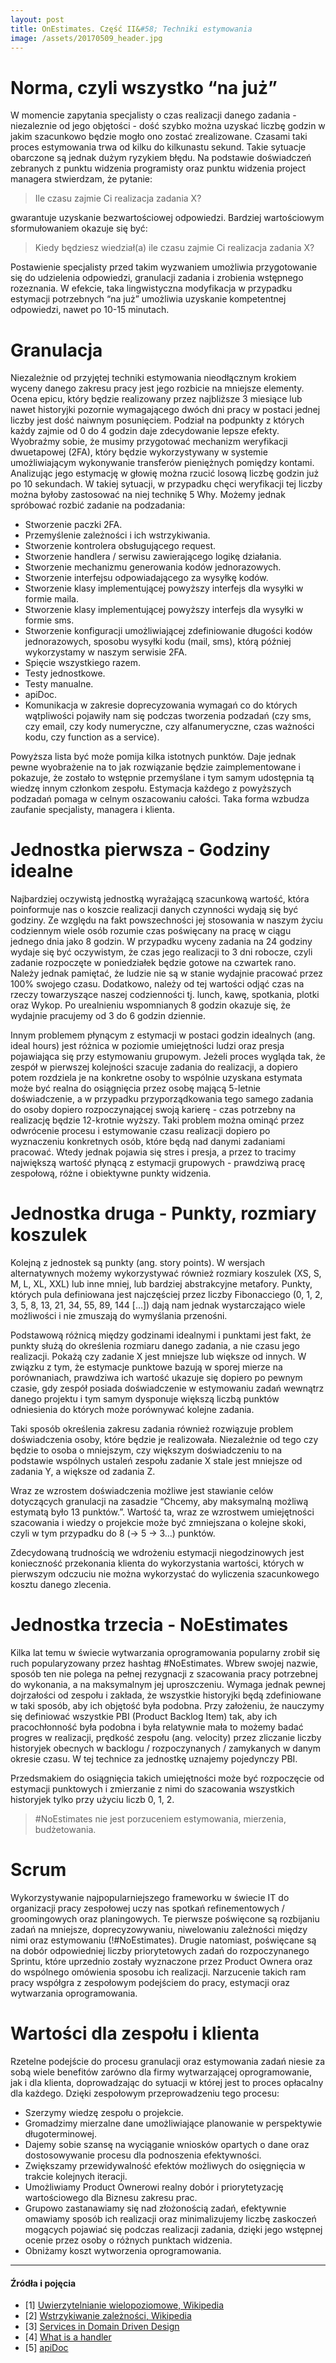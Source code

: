 ```yaml
---
layout: post
title: OnEstimates. Część II&#58; Techniki estymowania
image: /assets/20170509_header.jpg
---
```


Norma, czyli wszystko “na już”
==============================

W momencie zapytania specjalisty o czas realizacji danego zadania - niezaleznie od jego objętości - dość szybko można uzyskać liczbę godzin w jakim szacunkowo będzie mogło ono zostać zrealizowane. Czasami taki proces estymowania trwa od kilku do kilkunastu sekund. Takie sytuacje obarczone są jednak dużym ryzykiem błędu. Na podstawie doświadczeń zebranych z punktu widzenia programisty oraz punktu widzenia project managera stwierdzam, że pytanie:

> Ile czasu zajmie Ci realizacja zadania X?

gwarantuje uzyskanie bezwartościowej odpowiedzi. Bardziej wartościowym sformułowaniem okazuje się być:

> Kiedy będziesz wiedział(a) ile czasu zajmie Ci realizacja zadania X?

Postawienie specjalisty przed takim wyzwaniem umożliwia przygotowanie się do udzielenia odpowiedzi, granulacji zadania i zrobienia wstępnego rozeznania. W efekcie, taka lingwistyczna modyfikacja w przypadku estymacji potrzebnych “na już” umożliwia uzyskanie kompetentnej odpowiedzi, nawet po 10-15 minutach.

Granulacja
==========

Niezależnie od przyjętej techniki estymowania nieodłącznym krokiem wyceny danego zakresu pracy jest jego rozbicie na mniejsze elementy. Ocena epicu, który będzie realizowany przez najbliższe 3 miesiące lub nawet historyjki pozornie wymagającego dwóch dni pracy w postaci jednej liczby jest dość naiwnym posunięciem. Podział na podpunkty z których każdy zajmie od 0 do 4 godzin daje zdecydowanie lepsze efekty. Wyobraźmy sobie, że musimy przygotować mechanizm weryfikacji dwuetapowej (2FA), który będzie wykorzystywany w systemie umożliwiającym wykonywanie transferów pieniężnych pomiędzy kontami. Analizując jego estymację w głowię można rzucić losową liczbę godzin już po 10 sekundach. W takiej sytuacji, w przypadku chęci weryfikacji tej liczby można byłoby zastosować na niej technikę 5 Why. Możemy jednak spróbować rozbić zadanie na podzadania:

*   Stworzenie paczki 2FA.
*   Przemyślenie zależności i ich wstrzykiwania.
*   Stworzenie kontrolera obsługującego request.
*   Stworzenie handlera / serwisu zawierającego logikę działania.
*   Stworzenie mechanizmu generowania kodów jednorazowych.
*   Stworzenie interfejsu odpowiadającego za wysyłkę kodów.
*   Stworzenie klasy implementującej powyższy interfejs dla wysyłki w formie maila.
*   Stworzenie klasy implementującej powyższy interfejs dla wysyłki w formie sms.
*   Stworzenie konfiguracji umożliwiającej zdefiniowanie długości kodów jednorazowych, sposobu wysyłki kodu (mail, sms), którą później wykorzystamy w naszym serwisie 2FA.
*   Spięcie wszystkiego razem.
*   Testy jednostkowe.
*   Testy manualne.
*   apiDoc.
*   Komunikacja w zakresie doprecyzowania wymagań co do których wątpliwości pojawiły nam się podczas tworzenia podzadań (czy sms, czy email, czy kody numeryczne, czy alfanumeryczne, czas ważności kodu, czy function as a service).

Powyższa lista być może pomija kilka istotnych punktów. Daje jednak pewne wyobrażenie na to jak rozwiązanie będzie zaimplementowane i pokazuje, że zostało to wstępnie przemyślane i tym samym udostępnia tą wiedzę innym członkom zespołu. Estymacja każdego z powyższych podzadań pomaga w celnym oszacowaniu całości. Taka forma wzbudza zaufanie specjalisty, managera i klienta.

Jednostka pierwsza - Godziny idealne
====================================

Najbardziej oczywistą jednostką wyrażającą szacunkową wartość, która poinformuje nas o koszcie realizacji danych czynności wydają się być godziny. Ze względu na fakt powszechności jej stosowania w naszym życiu codziennym wiele osób rozumie czas poświęcany na pracę w ciągu jednego dnia jako 8 godzin. W przypadku wyceny zadania na 24 godziny wydaje się być oczywistym, że czas jego realizacji to 3 dni robocze, czyli zadanie rozpoczęte w poniedziałek będzie gotowe na czwartek rano. Należy jednak pamiętać, że ludzie nie są w stanie wydajnie pracować przez 100% swojego czasu. Dodatkowo, należy od tej wartości odjąć czas na rzeczy towarzyszące naszej codzienności tj. lunch, kawę, spotkania, plotki oraz Wykop. Po urealnieniu wspomnianych 8 godzin okazuje się, że wydajnie pracujemy od 3 do 6 godzin dziennie.

Innym problemem płynącym z estymacji w postaci godzin idealnych (ang. ideal hours) jest różnica w poziomie umiejętności ludzi oraz presja pojawiająca się przy estymowaniu grupowym. Jeżeli proces wygląda tak, że zespół w pierwszej kolejności szacuje zadania do realizacji, a dopiero potem rozdziela je na konkretne osoby to wspólnie uzyskana estymata może być realna do osiągnięcia przez osobę mającą 5-letnie doświadczenie, a w przypadku przyporządkowania tego samego zadania do osoby dopiero rozpoczynającej swoją karierę - czas potrzebny na realizację będzie 12-krotnie wyższy. Taki problem można ominąć przez odwrócenie procesu i estymowanie czasu realizacji dopiero po wyznaczeniu konkretnych osób, które będą nad danymi zadaniami pracować. Wtedy jednak pojawia się stres i presja, a przez to tracimy największą wartość płynącą z estymacji grupowych - prawdziwą pracę zespołową, różne i obiektywne punkty widzenia.

Jednostka druga - Punkty, rozmiary koszulek
===========================================

Kolejną z jednostek są punkty (ang. story points). W wersjach alternatywnych możemy wykorzystywać również rozmiary koszulek (XS, S, M, L, XL, XXL) lub inne mniej, lub bardziej abstrakcyjne metafory. Punkty, których pula definiowana jest najczęściej przez liczby Fibonacciego (0, 1, 2, 3, 5, 8, 13, 21, 34, 55, 89, 144 \[…\]) dają nam jednak wystarczająco wiele możliwości i nie zmuszają do wymyślania przenośni.

Podstawową różnicą między godzinami idealnymi i punktami jest fakt, że punkty służą do określenia rozmiaru danego zadania, a nie czasu jego realizacji. Pokażą czy zadanie X jest mniejsze lub większe od innych. W związku z tym, że estymacje punktowe bazują w sporej mierze na porównaniach, prawdziwa ich wartość ukazuje się dopiero po pewnym czasie, gdy zespół posiada doświadczenie w estymowaniu zadań wewnątrz danego projektu i tym samym dysponuje większą liczbą punktów odniesienia do których może porównywać kolejne zadania.

Taki sposób określenia zakresu zadania również rozwiązuje problem doświadczenia osoby, które będzie je realizowała. Niezależnie od tego czy będzie to osoba o mniejszym, czy większym doświadczeniu to na podstawie wspólnych ustaleń zespołu zadanie X stale jest mniejsze od zadania Y, a większe od zadania Z.

Wraz ze wzrostem doświadczenia możliwe jest stawianie celów dotyczących granulacji na zasadzie “Chcemy, aby maksymalną możliwą estymatą było 13 punktów.”. Wartość ta, wraz ze wzrostwem umiejętności szacowania i wiedzy o projekcie może być zmniejszana o kolejne skoki, czyli w tym przypadku do 8 (-> 5 -> 3…) punktów.

Zdecydowaną trudnością we wdrożeniu estymacji niegodzinowych jest konieczność przekonania klienta do wykorzystania wartości, których w pierwszym odczuciu nie można wykorzystać do wyliczenia szacunkowego kosztu danego zlecenia.

Jednostka trzecia - NoEstimates
===============================

Kilka lat temu w świecie wytwarzania oprogramowania popularny zrobił się ruch popularyzowany przez hashtag #NoEstimates. Wbrew swojej nazwie, sposób ten nie polega na pełnej rezygnacji z szacowania pracy potrzebnej do wykonania, a na maksymalnym jej uproszczeniu. Wymaga jednak pewnej dojrzałości od zespołu i zakłada, że wszystkie historyjki będą zdefiniowane w taki sposób, aby ich objętość była podobna. Przy założeniu, że nauczymy się definiować wszystkie PBI (Product Backlog Item) tak, aby ich pracochłonność była podobna i była relatywnie mała to możemy badać progres w realizacji, prędkość zespołu (ang. velocity) przez zliczanie liczby historyjek obecnych w backlogu / rozpoczynanych / zamykanych w danym okresie czasu. W tej technice za jednostkę uznajemy pojedynczy PBI.

Przedsmakiem do osiągnięcia takich umiejętności może być rozpoczęcie od estymacji punktowych i zmierzanie z nimi do szacowania wszystkich historyjek tylko przy użyciu liczb 0, 1, 2.

> #NoEstimates nie jest porzuceniem estymowania, mierzenia, budżetowania.

Scrum
=====

Wykorzystywanie najpopularniejszego frameworku w świecie IT do organizacji pracy zespołowej uczy nas spotkań refinementowych / groomingowych oraz planingowych. Te pierwsze poświęcone są rozbijaniu zadań na mniejsze, doprecyzowywaniu, niwelowaniu zależności między nimi oraz estymowaniu (!#NoEstimates). Drugie natomiast, poświęcane są na dobór odpowiedniej liczby priorytetowych zadań do rozpoczynanego Sprintu, które uprzednio zostały wyznaczone przez Product Ownera oraz do wspólnego omówienia sposobu ich realizacji. Narzucenie takich ram pracy współgra z zespołowym podejściem do pracy, estymacji oraz wytwarzania oprogramowania.

Wartości dla zespołu i klienta
==============================

Rzetelne podejście do procesu granulacji oraz estymowania zadań niesie za sobą wiele benefitów zarówno dla firmy wytwarzającej oprogramowanie, jak i dla klienta, doprowadzając do sytuacji w której jest to proces opłacalny dla każdego. Dzięki zespołowym przeprowadzeniu tego procesu:

*   Szerzymy wiedzę zespołu o projekcie.
*   Gromadzimy mierzalne dane umożliwiające planowanie w perspektywie długoterminowej.
*   Dajemy sobie szansę na wyciąganie wniosków opartych o dane oraz dostosowywanie procesu dla podnoszenia efektywności.
*   Zwiększamy przewidywalność efektów możliwych do osięgnięcia w trakcie kolejnych iteracji.
*   Umożliwiamy Product Ownerowi realny dobór i priorytetyzację wartościowego dla Biznesu zakresu prac.
*   Grupowo zastanawiamy się nad złożonością zadań, efektywnie omawiamy sposób ich realizacji oraz minimalizujemy liczbę zaskoczeń mogących pojawiać się podczas realizacji zadania, dzięki jego wstępnej ocenie przez osoby o różnych punktach widzenia.
*   Obniżamy koszt wytworzenia oprogramowania.

* * *

#### Źródła i pojęcia

*   \[1\] [Uwierzytelnianie wielopoziomowe, Wikipedia](https://pl.wikipedia.org/wiki/Uwierzytelnianie_wielopoziomowe)
*   \[2\] [Wstrzykiwanie zależności, Wikipedia](https://pl.wikipedia.org/wiki/Wstrzykiwanie_zale%C5%BCno%C5%9Bci)
*   \[3\] [Services in Domain Driven Design](http://gorodinski.com/blog/2012/04/14/services-in-domain-driven-design-ddd/)
*   \[4\] [What is a handler](http://stackoverflow.com/questions/195357/what-is-a-handler)
*   \[5\] [apiDoc](http://apidocjs.com/)
